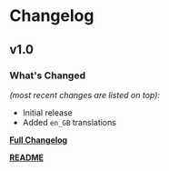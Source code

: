# Changelog


## v1.0

### What's Changed

_(most recent changes are listed on top):_
- Initial release
- Added `en_GB` translations


[**Full Changelog**](../master/changelog.md "See changes")

[**README**](../master/README.md "View README")

